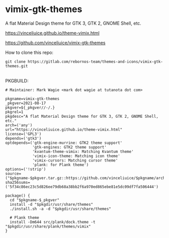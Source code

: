 # vimix-gtk-themes

A flat Material Design theme for GTK 3, GTK 2, GNOME Shell, etc.

https://vinceliuice.github.io/theme-vimix.html

https://github.com/vinceliuice/vimix-gtk-themes

How to clone this repo:

```
git clone https://gitlab.com/rebornos-team/themes-and-icons/vimix-gtk-themes.git
```
<BR>
PKGBUILD:

```
# Maintainer: Mark Wagie <mark dot wagie at tutanota dot com>

pkgname=vimix-gtk-themes
_pkgver=2021-08-17
pkgver=${_pkgver//-/.}
pkgrel=1
pkgdesc="A flat Material Design theme for GTK 3, GTK 2, GNOME Shell, etc."
arch=('any')
url="https://vinceliuice.github.io/theme-vimix.html"
license=('GPL3')
depends=('gtk3')
optdepends=('gtk-engine-murrine: GTK2 theme support'
            'gtk-engines: GTK2 theme support'
            'kvantum-theme-vimix: Matching Kvantum theme'
            'vimix-icon-theme: Matching icon theme'
            'vimix-cursors: Matching cursor theme'
            'plank: for Plank theme')
options=('!strip')
source=("$pkgname-$pkgver.tar.gz::https://github.com/vinceliuice/$pkgname/archive/$_pkgver.tar.gz")
sha256sums=('5f34c86ec23c5d826ee79db68a38bb2f6a970ed865ebe81e5dc09df7fa506444')

package() {
  cd "$pkgname-$_pkgver"
  install -d "$pkgdir/usr/share/themes"
  ./install.sh -a -d "$pkgdir/usr/share/themes"

  # Plank theme
  install -Dm644 src/plank/dock.theme -t "$pkgdir/usr/share/plank/themes/vimix"
}
```

